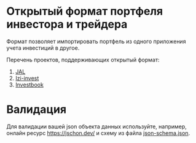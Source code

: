 # Открытый формат портфеля инвестора и трейдера

Формат позволяет импортировать портфель из одного приложения учета инвестиций в другое.

Перечень проектов, поддерживающих открытый формат:
1. [JAL](https://github.com/titov-vv/jal)
2. [Izi-invest](https://izi-invest.ru/)
3. [Investbook](https://github.com/spacious-team/investbook)

# Валидация
Для валидации вашей json объекта данных используйте, например, онлайн ресурс https://jschon.dev/
и схему из файла [json-schema.json](json-schema.json).
